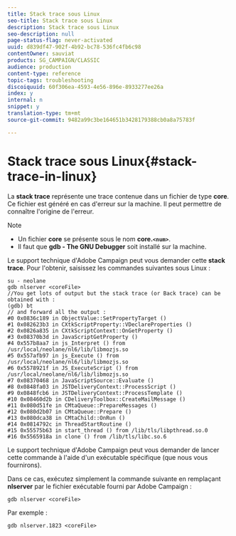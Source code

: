 ```yaml
---
title: Stack trace sous Linux
seo-title: Stack trace sous Linux
description: Stack trace sous Linux
seo-description: null
page-status-flag: never-activated
uuid: d839df47-902f-4b92-bc78-536fc4fb6c98
contentOwner: sauviat
products: SG_CAMPAIGN/CLASSIC
audience: production
content-type: reference
topic-tags: troubleshooting
discoiquuid: 60f306ea-4593-4e56-896e-8933277ee26a
index: y
internal: n
snippet: y
translation-type: tm+mt
source-git-commit: 9482a99c3be164651b3428179388cb0a8a75783f

---
```



# Stack trace sous Linux{#stack-trace-in-linux}

La **stack trace** représente une trace contenue dans un fichier de type **core**. Ce fichier est généré en cas d&#39;erreur sur la machine. Il peut permettre de connaître l&#39;origine de l&#39;erreur.

>[!NOTE]
>
>* Un fichier **core** se présente sous le nom **core.`<num>`**.
>* Il faut que **gdb - The GNU Debugger** soit installé sur la machine.
>



Le support technique d&#39;Adobe Campaign peut vous demander cette **stack trace**. Pour l&#39;obtenir, saisissez les commandes suivantes sous Linux :

```
su - neolane
gdb nlserver <coreFile>
//You get lots of output but the stack trace (or Back trace) can be obtained with : 
(gdb) bt
// and forward all the output : 
#0 0x0836c189 in ObjectValue::SetPropertyTarget ()
#1 0x082623b3 in CXtkScriptProperty::VDeclareProperties ()
#2 0x0826a835 in CXtkScriptContext::OnGetProperty ()
#3 0x08370b3d in JavaScriptGetProperty ()
#4 0x557b8aa7 in js_Interpret () from /usr/local/neolane/nl6/lib/libmozjs.so
#5 0x557afb97 in js_Execute () from /usr/local/neolane/nl6/lib/libmozjs.so
#6 0x5578921f in JS_ExecuteScript () from /usr/local/neolane/nl6/lib/libmozjs.so
#7 0x08370468 in JavaScriptSource::Evaluate ()
#8 0x0848fa03 in JSTDeliveryContext::ProcessScript ()
#9 0x0848fcb6 in JSTDeliveryContext::ProcessTemplate ()
#10 0x08460d2b in CDeliveryToolbox::CreateMailMessage ()
#11 0x080d51fe in CMtaQueue::PrepareMessages ()
#12 0x080d2b07 in CMtaQueue::Prepare ()
#13 0x080dca38 in CMtaChild::OnRun ()
#14 0x0814792c in ThreadStartRoutine ()
#15 0x55575b63 in start_thread () from /lib/tls/libpthread.so.0
#16 0x5565918a in clone () from /lib/tls/libc.so.6
```

Le support technique d&#39;Adobe Campaign peut vous demander de lancer cette commande à l&#39;aide d&#39;un exécutable spécifique (que nous vous fournirons).

Dans ce cas, exécutez simplement la commande suivante en remplaçant **nlserver** par le fichier exécutable fourni par Adobe Campaign :

```
gdb nlserver <coreFile>
```

Par exemple :

```
gdb nlserver.1823 <coreFile>
```

